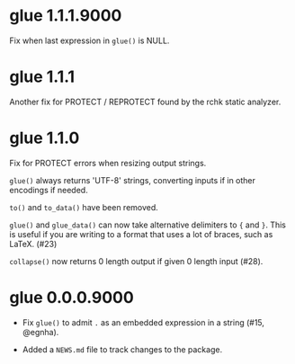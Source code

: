 # glue 1.1.1.9000

Fix when last expression in `glue()` is NULL.

# glue 1.1.1

Another fix for PROTECT / REPROTECT found by the rchk static analyzer.

# glue 1.1.0

Fix for PROTECT errors when resizing output strings.

`glue()` always returns 'UTF-8' strings, converting inputs if in other
encodings if needed.

`to()` and `to_data()` have been removed.

`glue()` and `glue_data()` can now take alternative delimiters to `{` and `}`.
This is useful if you are writing to a format that uses a lot of braces, such
as LaTeX. (#23)

`collapse()` now returns 0 length output if given 0 length input (#28).

# glue 0.0.0.9000

* Fix `glue()` to admit `.` as an embedded expression in a string (#15, @egnha).

* Added a `NEWS.md` file to track changes to the package.

